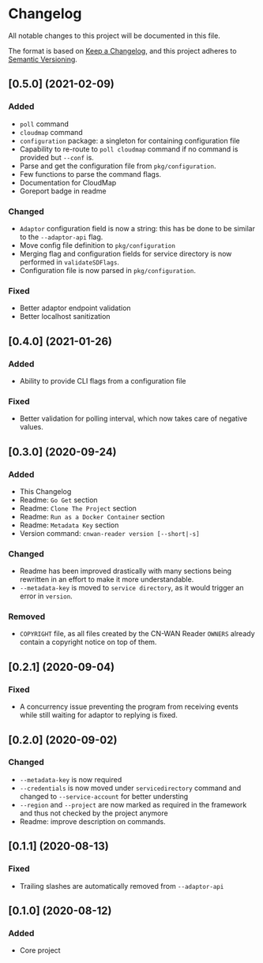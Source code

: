 # Changelog

All notable changes to this project will be documented in this file.

The format is based on [Keep a Changelog](https://keepachangelog.com/en/1.0.0/), and this project adheres to [Semantic Versioning](https://semver.org/spec/v2.0.0.html).

## [0.5.0] (2021-02-09)

### Added

- `poll` command
- `cloudmap` command
- `configuration` package: a singleton for containing configuration file
- Capability to re-route to `poll cloudmap` command if no command is provided but `--conf` is.
- Parse and get the configuration file from `pkg/configuration`.
- Few functions to parse the command flags.
- Documentation for CloudMap
- Goreport badge in readme

### Changed

- `Adaptor` configuration field is now a string: this has be done to be similar to the `--adaptor-api` flag.
- Move config file definition to `pkg/configuration`
- Merging flag and configuration fields for service directory is now performed in `validateSDFlags`.
- Configuration file is now parsed in `pkg/configuration`.

### Fixed

- Better adaptor endpoint validation
- Better localhost sanitization

## [0.4.0] (2021-01-26)

### Added

- Ability to provide CLI flags from a configuration file

### Fixed

- Better validation for polling interval, which now takes care of negative values.

## [0.3.0] (2020-09-24)

### Added

- This Changelog
- Readme: `Go Get` section
- Readme: `Clone The Project` section
- Readme: `Run as a Docker Container` section
- Readme: `Metadata Key` section
- Version command: `cnwan-reader version [--short|-s]`

### Changed

- Readme has been improved drastically with many sections being rewritten in an effort to make it more understandable.
- `--metadata-key` is moved to `service directory`, as it would trigger an error in `version`.

### Removed

- `COPYRIGHT` file, as all files created by the CN-WAN Reader `OWNERS` already contain a copyright notice on top of them.

## [0.2.1] (2020-09-04)

### Fixed

- A concurrency issue preventing the program from receiving events while still waiting for adaptor to replying is fixed.

## [0.2.0] (2020-09-02)

### Changed

- `--metadata-key` is now required
- `--credentials` is now moved under `servicedirectory` command and changed to `--service-account` for better understing
- `--region` and `--project` are now marked as required in the framework and thus not checked by the project anymore
- Readme: improve description on commands.

## [0.1.1] (2020-08-13)

### Fixed

- Trailing slashes are automatically removed from `--adaptor-api`

## [0.1.0] (2020-08-12)

### Added

- Core project
